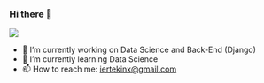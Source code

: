 ### Hi there 👋

![](https://komarev.com/ghpvc/?username=imertekin)

- 🔭 I’m currently working on Data Science and Back-End (Django)
- 🌱 I’m currently learning Data Science
- 📫 How to reach me: iertekinx@gmail.com

